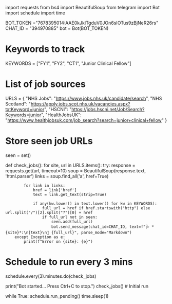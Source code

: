 import requests
from bs4 import BeautifulSoup
from telegram import Bot
import schedule
import time

BOT_TOKEN ="7678395014:AAE0kJkITgduV0JOn6sIOTus9zBjNeR26rs"
CHAT_ID = "394970885"
bot = Bot(BOT_TOKEN)

# Keywords to track
KEYWORDS = ["FY1", "FY2", "CT1", "Junior Clinical Fellow"]

# List of job sources
URLS = {
    "NHS Jobs": "https://www.jobs.nhs.uk/candidate/search",
    "NHS Scotland": "https://apply.jobs.scot.nhs.uk/vacancies.aspx?txtKeyword=junior",
    "HSCNI": "https://jobs.hscni.net/Job/Search?Keywords=junior",
    "HealthJobsUK": "https://www.healthjobsuk.com/job_search?search=junior+clinical+fellow"
}

# Store seen job URLs
seen = set()

def check_jobs():
    for site, url in URLS.items():
        try:
            response = requests.get(url, timeout=10)
            soup = BeautifulSoup(response.text, 'html.parser')
            links = soup.find_all('a', href=True)

            for link in links:
                href = link['href']
                text = link.get_text(strip=True)

                if any(kw.lower() in text.lower() for kw in KEYWORDS):
                    full_url = href if href.startswith("http") else url.split("/")[2].split("?")[0] + href
                    if full_url not in seen:
                        seen.add(full_url)
                        bot.send_message(chat_id=CHAT_ID, text=f"🩺 *{site}*:\n{text}\n🔗 {full_url}", parse_mode="Markdown")
        except Exception as e:
            print(f"Error on {site}: {e}")

# Schedule to run every 3 mins
schedule.every(3).minutes.do(check_jobs)

print("Bot started... Press Ctrl+C to stop.")
check_jobs()  # Initial run

while True:
    schedule.run_pending()
    time.sleep(1)
